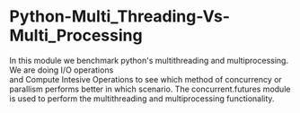 # Python-Multi_Threading-Vs-Multi_Processing

In this module we benchmark python's multithreading and multiprocessing. We are doing I/O operations  
and Compute Intesive Operations to see which method of concurrency or parallism performs better in 
which scenario. The concurrent.futures module is used to perform the multithreading and multiprocessing
functionality.